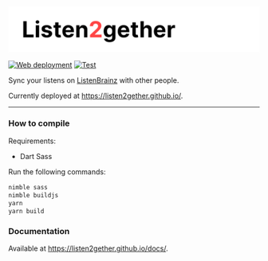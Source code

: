 ![Listen2gether](assets/banner.png)

[![Web deployment](https://github.com/Listen2gether/Listen2gether.github.io/actions/workflows/web.yml/badge.svg)](https://github.com/Listen2gether/Listen2gether.github.io/actions/workflows/web.yml)
[![Test](https://github.com/Listen2gether/Listen2gether.github.io/actions/workflows/test.yml/badge.svg)](https://github.com/Listen2gether/Listen2gether.github.io/actions/workflows/test.yml)

Sync your listens on [ListenBrainz](https://listenbrainz.org) with other people.

Currently deployed at https://listen2gether.github.io/.

---

### How to compile

Requirements:
 - Dart Sass

Run the following commands:
```
nimble sass
nimble buildjs
yarn
yarn build
```

### Documentation

Available at https://listen2gether.github.io/docs/.
